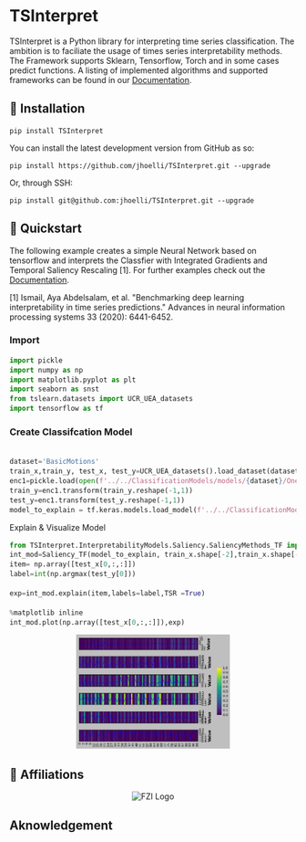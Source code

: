 # TSInterpret

TSInterpret is a Python library for interpreting time series classification.
The ambition is to faciliate the usage of times series interpretability methods. The Framework supports Sklearn, Tensorflow, Torch and in some cases predict functions. A listing of implemented algorithms and supported frameworks can be found in our <a href="https://jhoelli.github.io/TSInterpret/InterpretabilityMethods/">Documentation</a>.

## 💈 Installation
```shell
pip install TSInterpret
```
You can install the latest development version from GitHub as so:
```shell
pip install https://github.com/jhoelli/TSInterpret.git --upgrade
```

Or, through SSH:
```shell
pip install git@github.com:jhoelli/TSInterpret.git --upgrade
```


## 🍫 Quickstart
The following example creates a simple Neural Network based on tensorflow and interprets the Classfier with Integrated Gradients and Temporal Saliency Rescaling [1].
For further examples check out the <a href="https://jhoelli.github.io/TSInterpret/">Documentation</a>.

[1] Ismail, Aya Abdelsalam, et al. "Benchmarking deep learning interpretability in time series predictions." Advances in neural information processing systems 33 (2020): 6441-6452.

### Import
```python
import pickle
import numpy as np 
import matplotlib.pyplot as plt
import seaborn as snst
from tslearn.datasets import UCR_UEA_datasets
import tensorflow as tf 

```
### Create Classifcation Model
```python

dataset='BasicMotions'
train_x,train_y, test_x, test_y=UCR_UEA_datasets().load_dataset(dataset)
enc1=pickle.load(open(f'../../ClassificationModels/models/{dataset}/OneHotEncoder.pkl','rb'))
train_y=enc1.transform(train_y.reshape(-1,1))
test_y=enc1.transform(test_y.reshape(-1,1))
model_to_explain = tf.keras.models.load_model(f'../../ClassificationModels/models/{dataset}/cnn/{dataset}best_model.hdf5')
```
Explain & Visualize Model
```python
from TSInterpret.InterpretabilityModels.Saliency.SaliencyMethods_TF import Saliency_TF
int_mod=Saliency_TF(model_to_explain, train_x.shape[-2],train_x.shape[-1], method='IG',mode='time')
item= np.array([test_x[0,:,:]])
label=int(np.argmax(test_y[0]))

exp=int_mod.explain(item,labels=label,TSR =True)

%matplotlib inline  
int_mod.plot(np.array([test_x[0,:,:]]),exp)

```
<p align="center">
    <img src="./docs/img/ReadMe.png" alt="Algorithm Results" height="200"/>
</p>

## 🏫 Affiliations
<p align="center">
    <img src="https://upload.wikimedia.org/wikipedia/de/thumb/4/44/Fzi_logo.svg/1200px-Fzi_logo.svg.png?raw=true" alt="FZI Logo" height="200"/>
</p>

## Aknowledgement